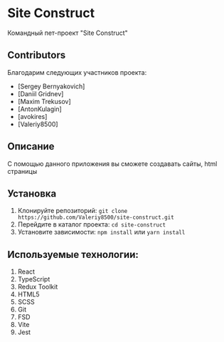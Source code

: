 # Site Construct

Командный пет-проект "Site Construct"

## Contributors

Благодарим следующих участников проекта:

- [Sergey Bernyakovich]
- [Daniil Gridnev]
- [Maxim Trekusov]
- [AntonKulagin]
- [avokires]
- [Valeriy8500]

## Описание

С помощью данного приложения вы сможете создавать сайты, html страницы

## Установка

1. Клонируйте репозиторий: `git clone https://github.com/Valeriy8500/site-construct.git`
2. Перейдите в каталог проекта: `cd site-construct`
3. Установите зависимости: `npm install` или `yarn install`

## Используемые технологии:

1. React
2. TypeScript
3. Redux Toolkit
4. HTML5
5. SCSS
6. Git
7. FSD
8. Vite
9. Jest


